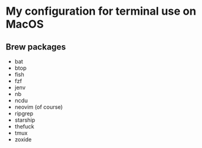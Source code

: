 # My configuration for terminal use on MacOS

## Brew packages

- bat
- btop
- fish
- fzf
- jenv
- nb
- ncdu
- neovim (of course)
- ripgrep
- starship
- thefuck
- tmux
- zoxide

